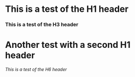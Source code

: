 # This is a test of the H1 header
### This is a test of the H3 header
# Another test with a second H1 header
###### This is a test of the H6 header
